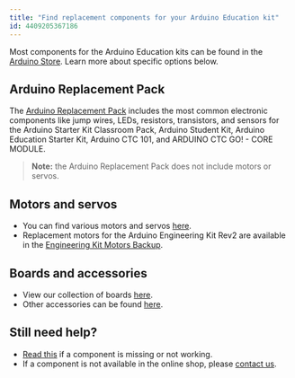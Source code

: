 ```yaml
---
title: "Find replacement components for your Arduino Education kit"
id: 4409205367186
---
```


Most components for the Arduino Education kits can be found in the [Arduino Store](https://store.arduino.cc/). Learn more about specific options below.

## Arduino Replacement Pack

The [Arduino Replacement Pack](https://store.arduino.cc/collections/accessories/products/arduino-replacements-pack) includes the most common electronic components like jump wires, LEDs, resistors, transistors, and sensors for the Arduino Starter Kit Classroom Pack, Arduino Student Kit, Arduino Education Starter Kit, Arduino CTC 101, and ARDUINO CTC GO! - CORE MODULE.

> **Note:** the Arduino Replacement Pack does not include motors or servos.

## Motors and servos

- You can find various motors and servos [here](https://store.arduino.cc/collections/motors-servos).
- Replacement motors for the Arduino Engineering Kit Rev2 are available in the [Engineering Kit Motors Backup](https://store.arduino.cc/collections/accessories/products/engineering-kit-motors-backup).

## Boards and accessories

- View our collection of boards [here](https://store.arduino.cc/collections/boards?page=1&grid_list=list-view).
- Other accessories can be found [here](https://store.arduino.cc/collections/accessories?page=1&grid_list=list-view).

## Still need help?

- [Read this](https://support.arduino.cc/hc/en-us/articles/4406561528210-If-an-Arduino-Education-kit-component-is-missing-or-not-working) if a component is missing or not working.
- If a component is not available in the online shop, please [contact us](https://www.arduino.cc/en/contact-us/).
